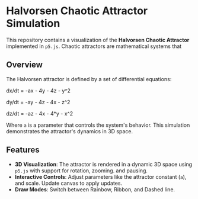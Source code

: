 # Halvorsen Chaotic Attractor Simulation

This repository contains a visualization of the **Halvorsen Chaotic Attractor** implemented in `p5.js`. Chaotic attractors are mathematical systems that 

## Overview

The Halvorsen attractor is defined by a set of differential equations:

dx/dt = -ax - 4y - 4z - y^2 

dy/dt = -ay - 4z - 4x - z^2 

dz/dt = -az - 4x - 4*y - x^2

Where `a` is a parameter that controls the system's behavior. This simulation demonstrates the attractor's dynamics in 3D space.

## Features

- **3D Visualization**: The attractor is rendered in a dynamic 3D space using `p5.js` with support for rotation, zooming. and pausing.
- **Interactive Controls**: Adjust parameters like the attractor constant (`a`), and scale. Update canvas to apply updates.
- **Draw Modes**: Switch between Rainbow, Ribbon, and Dashed line.
